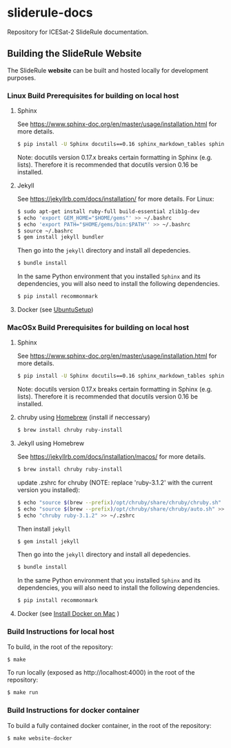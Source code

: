 # sliderule-docs

Repository for ICESat-2 SlideRule documentation.


## Building the SlideRule Website

The SlideRule **website** can be built and hosted locally for development purposes.

### Linux Build Prerequisites for building on local host 

1. Sphinx

    See https://www.sphinx-doc.org/en/master/usage/installation.html for more details.

    ```bash
    $ pip install -U Sphinx docutils==0.16 sphinx_markdown_tables sphinx_panels sphinx_rtd_theme
    ```

    Note: docutils version 0.17.x breaks certain formatting in Sphinx (e.g. lists).  Therefore it is recommended that docutils version 0.16 be installed.

2. Jekyll

    See https://jekyllrb.com/docs/installation/ for more details.
    For Linux:
    ```bash
    $ sudo apt-get install ruby-full build-essential zlib1g-dev
    $ echo 'export GEM_HOME="$HOME/gems"' >> ~/.bashrc
    $ echo 'export PATH="$HOME/gems/bin:$PATH"' >> ~/.bashrc
    $ source ~/.bashrc
    $ gem install jekyll bundler
    ```

    Then go into the `jekyll` directory and install all depedencies.

    ```bash
    $ bundle install
    ```

    In the same Python environment that you installed `Sphinx` and its dependencies, you will also need to install the following dependencies.

    ```bash
    $ pip install recommonmark
    ```

3. Docker (see [UbuntuSetup](jekyll/_howtos/UbuntuSetup.md))

### MacOSx Build Prerequisites for building on local host


1. Sphinx

    See https://www.sphinx-doc.org/en/master/usage/installation.html for more details.

    ```bash
    $ pip install -U Sphinx docutils==0.16 sphinx_markdown_tables sphinx_panels sphinx_rtd_theme
    ```

    Note: docutils version 0.17.x breaks certain formatting in Sphinx (e.g. lists).  Therefore it is recommended that docutils version 0.16 be installed.
2. chruby using [Homebrew](https://brew.sh/) (install if neccessary)
 
    ```bash
    $ brew install chruby ruby-install
    ```
3. Jekyll using Homebrew

    See https://jekyllrb.com/docs/installation/macos/ for more details.

    ```bash
    $ brew install chruby ruby-install
    ```
    update .zshrc for chruby (NOTE: replace 'ruby-3.1.2' with the current version you installed):
    ```bash
    $ echo "source $(brew --prefix)/opt/chruby/share/chruby/chruby.sh" >> ~/.zshrc 
    $ echo "source $(brew --prefix)/opt/chruby/share/chruby/auto.sh" >> ~/.zshrc
    $ echo "chruby ruby-3.1.2" >> ~/.zshrc
    ```

    Then install `jekyll` 

    ```bash
    $ gem install jekyll
    ```

    Then go into the `jekyll` directory and install all depedencies.

    ```bash
    $ bundle install
    ```
    In the same Python environment that you installed `Sphinx` and its dependencies, you will also need to install the following dependencies.

    ```bash
    $ pip install recommonmark
    ```

4. Docker (see [Install Docker on Mac](https://docs.docker.com/desktop/mac/install/) )

### Build Instructions for local host

To build, in the root of the repository:
```bash
$ make
```

To run locally (exposed as http://localhost:4000) in the root of the repository:
```bash
$ make run
```

### Build Instructions for docker container

To build a fully contained docker container, in the root of the repository:
```bash
$ make website-docker
```
